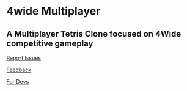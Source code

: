 # 4wide Multiplayer

## A Multiplayer Tetris Clone focused on 4Wide competitive gameplay

[Report Issues](https://github.com/RainbowPangolin/tritris/issues)

[Feedback](mailto:kktsou@ucsd.edu)

[For Devs](/wiki/DevTodo.md)